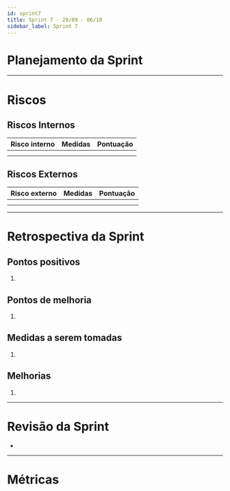```yaml
---
id: sprint7
title: Sprint 7 - 29/09 - 06/10
sidebar_label: Sprint 7
---
```


# Planejamento da Sprint

-------------------------------------------------------------------------------
# Riscos
## Riscos Internos
|Risco interno|Medidas|Pontuação|
|:------------|:------|:-------:|
| | | |
| | | |

## Riscos Externos
|Risco externo|Medidas|Pontuação|
|:------------|:------|:-------:|
| | | |
| | | |

-------------------------------------------------------------------------------
# Retrospectiva da Sprint
## Pontos positivos
1. 

## Pontos de melhoria
1. 

## Medidas a serem tomadas
1. 

## Melhorias
1. 

-------------------------------------------------------------------------------
# Revisão da Sprint
* 
-------------------------------------------------------------------------------
# Métricas
<!-- ## Horas durante a sprint
![tempo-mds-7](assets/sprints/tempo-mds-7.png)
![tempo-eps-7](assets/sprints/tempo-eps-7.png)
![tempo-geral-7](assets/sprints/tempo-geral-7.png)

## Horas totais
![total-horas-7](assets/sprints/total-horas-7.png)
![total-horas-td-7](assets/sprints/total-horas-td-7.png)

## Velocity
![velocity-7](assets/sprints/velocity-7.png)

## Burndown
![burndown-7](assets/sprints/burndown-7.png) -->
